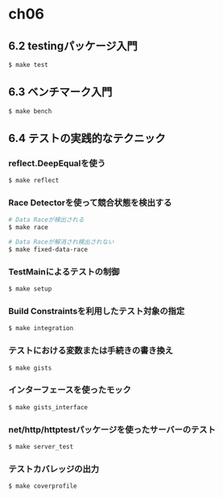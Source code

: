 # ch06

## 6.2 testingパッケージ入門

```bash
$ make test
```

## 6.3 ベンチマーク入門

```bash
$ make bench
```

## 6.4 テストの実践的なテクニック

### reflect.DeepEqualを使う

```bash
$ make reflect
```

### Race Detectorを使って競合状態を検出する

```bash
# Data Raceが検出される
$ make race

# Data Raceが解消され検出されない
$ make fixed-data-race
```

### TestMainによるテストの制御

```bash
$ make setup
```

### Build Constraintsを利用したテスト対象の指定

```bash
$ make integration
```

### テストにおける変数または手続きの書き換え

```bash
$ make gists
```

### インターフェースを使ったモック

```bash
$ make gists_interface
```

### net/http/httptestパッケージを使ったサーバーのテスト

```bash
$ make server_test
```

### テストカバレッジの出力

```bash
$ make coverprofile
```
